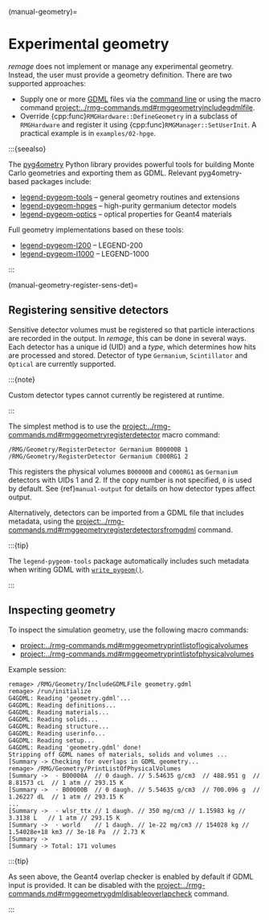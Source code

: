 (manual-geometry)=

# Experimental geometry

_remage_ does not implement or manage any experimental geometry. Instead, the
user must provide a geometry definition. There are two supported approaches:

- Supply one or more [GDML](https://gdml.web.cern.ch) files via the
  [command line](./running.md) or using the macro command
  <project:../rmg-commands.md#rmggeometryincludegdmlfile>.
- Override {cpp:func}`RMGHardware::DefineGeometry` in a subclass of
  `RMGHardware` and register it using {cpp:func}`RMGManager::SetUserInit`. A
  practical example is in `examples/02-hpge`.

:::{seealso}

The [pyg4ometry](https://pyg4ometry.readthedocs.io) Python library provides
powerful tools for building Monte Carlo geometries and exporting them as GDML.
Relevant pyg4ometry-based packages include:

- [legend-pygeom-tools](https://legend-pygeom-tools.readthedocs.io) – general
  geometry routines and extensions
- [legend-pygeom-hpges](https://legend-pygeom-hpges.readthedocs.io) –
  high-purity germanium detector models
- [legend-pygeom-optics](https://legend-pygeom-optics.readthedocs.io) – optical
  properties for Geant4 materials

Full geometry implementations based on these tools:

- [legend-pygeom-l200](https://github.com/legend-exp/legend-pygeom-l200) –
  LEGEND-200
- [legend-pygeom-l1000](https://github.com/legend-exp/legend-pygeom-l1000) –
  LEGEND-1000

:::

(manual-geometry-register-sens-det)=

## Registering sensitive detectors

Sensitive detector volumes must be registered so that particle interactions are
recorded in the output. In _remage_, this can be done in several ways. Each
detector has a unique id (UID) and a _type_, which determines how hits are
processed and stored. Detector of type `Germanium`, `Scintillator` and `Optical`
are currently supported.

:::{note}

Custom detector types cannot currently be registered at runtime.

:::

The simplest method is to use the
<project:../rmg-commands.md#rmggeometryregisterdetector> macro command:

```
/RMG/Geometry/RegisterDetector Germanium B00000B 1
/RMG/Geometry/RegisterDetector Germanium C000RG1 2
```

This registers the physical volumes `B00000B` and `C000RG1` as `Germanium`
detectors with UIDs 1 and 2. If the copy number is not specified, `0` is used by
default. See {ref}`manual-output` for details on how detector types affect
output.

Alternatively, detectors can be imported from a GDML file that includes
metadata, using the
<project:../rmg-commands.md#rmggeometryregisterdetectorsfromgdml> command.

:::{tip}

The `legend-pygeom-tools` package automatically includes such metadata when
writing GDML with
[`write_pygeom()`](https://legend-pygeom-tools.readthedocs.io/en/stable/api/pygeomtools.html#pygeomtools.write.write_pygeom).

:::

## Inspecting geometry

To inspect the simulation geometry, use the following macro commands:

- <project:../rmg-commands.md#rmggeometryprintlistoflogicalvolumes>
- <project:../rmg-commands.md#rmggeometryprintlistofphysicalvolumes>

Example session:

```remage
remage> /RMG/Geometry/IncludeGDMLFile geometry.gdml
remage> /run/initialize
G4GDML: Reading 'geometry.gdml'...
G4GDML: Reading definitions...
G4GDML: Reading materials...
G4GDML: Reading solids...
G4GDML: Reading structure...
G4GDML: Reading userinfo...
G4GDML: Reading setup...
G4GDML: Reading 'geometry.gdml' done!
Stripping off GDML names of materials, solids and volumes ...
[Summary -> Checking for overlaps in GDML geometry...
remage> /RMG/Geometry/PrintListOfPhysicalVolumes
[Summary ->  · B00000A  // 0 daugh. // 5.54635 g/cm3  // 488.951 g  // 8.81573 cL  // 1 atm // 293.15 K
[Summary ->  · B00000B  // 0 daugh. // 5.54635 g/cm3  // 700.096 g  // 1.26227 dL  // 1 atm // 293.15 K
...
[Summary ->  · wlsr_ttx // 1 daugh. // 350 mg/cm3 // 1.15983 kg // 3.3138 L   // 1 atm // 293.15 K
[Summary ->  · world    // 1 daugh. // 1e-22 mg/cm3 // 154028 kg // 1.54028e+18 km3 // 3e-18 Pa  // 2.73 K
[Summary ->
[Summary -> Total: 171 volumes
```

:::{tip}

As seen above, the Geant4 overlap checker is enabled by default if GDML input is
provided. It can be disabled with the
<project:../rmg-commands.md#rmggeometrygdmldisableoverlapcheck> command.

:::
